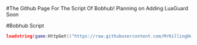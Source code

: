 #The Github Page For The Script Of Bobhub!
Planning on Adding LuaGuard Soon

#Bobhub Script
 ```lua
 loadstring(game:HttpGet(("https://raw.githubusercontent.com/MrKillingHunter/Bobhub/main/BobHub.lua"),true))()
 ```
